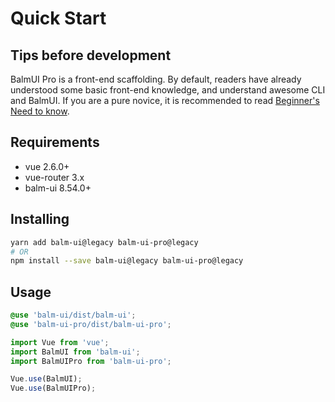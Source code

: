 # Quick Start

## Tips before development

BalmUI Pro is a front-end scaffolding. By default, readers have already understood some basic front-end knowledge, and understand awesome CLI and BalmUI. If you are a pure novice, it is recommended to read [Beginner's Need to know](https://v8.material.balmjs.com/#/guide/quickstart).

## Requirements

- vue 2.6.0+
- vue-router 3.x
- balm-ui 8.54.0+

## Installing

```bash
yarn add balm-ui@legacy balm-ui-pro@legacy
# OR
npm install --save balm-ui@legacy balm-ui-pro@legacy
```

## Usage

```scss
@use 'balm-ui/dist/balm-ui';
@use 'balm-ui-pro/dist/balm-ui-pro';
```

```js
import Vue from 'vue';
import BalmUI from 'balm-ui';
import BalmUIPro from 'balm-ui-pro';

Vue.use(BalmUI);
Vue.use(BalmUIPro);
```
